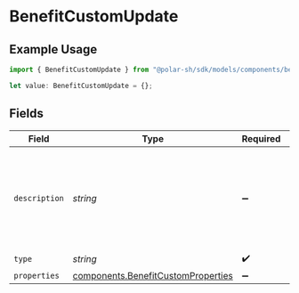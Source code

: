 # BenefitCustomUpdate

## Example Usage

```typescript
import { BenefitCustomUpdate } from "@polar-sh/sdk/models/components/benefitcustomupdate.js";

let value: BenefitCustomUpdate = {};
```

## Fields

| Field                                                                                    | Type                                                                                     | Required                                                                                 | Description                                                                              |
| ---------------------------------------------------------------------------------------- | ---------------------------------------------------------------------------------------- | ---------------------------------------------------------------------------------------- | ---------------------------------------------------------------------------------------- |
| `description`                                                                            | *string*                                                                                 | :heavy_minus_sign:                                                                       | The description of the benefit. Will be displayed on products having this benefit.       |
| `type`                                                                                   | *string*                                                                                 | :heavy_check_mark:                                                                       | N/A                                                                                      |
| `properties`                                                                             | [components.BenefitCustomProperties](../../models/components/benefitcustomproperties.md) | :heavy_minus_sign:                                                                       | N/A                                                                                      |